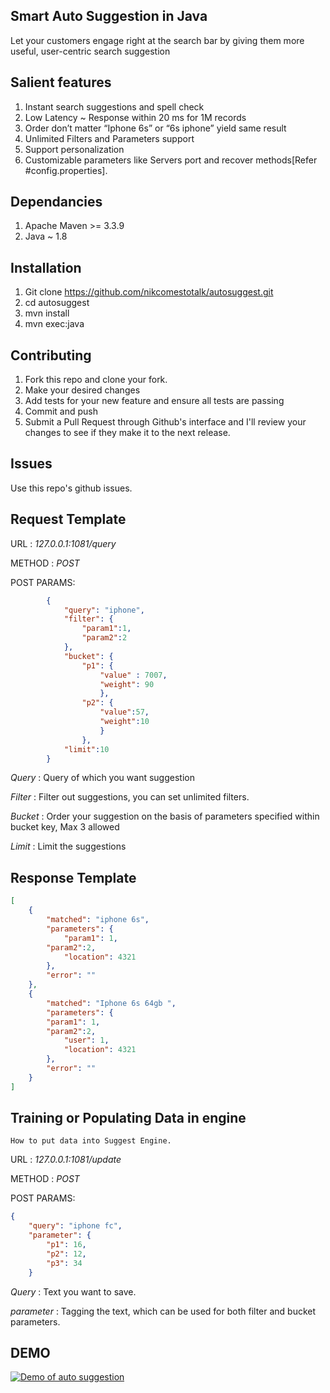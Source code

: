 
## Smart Auto Suggestion in Java
Let your customers engage right at the search bar by giving them more useful, user-centric search suggestion

## Salient features
1. Instant search suggestions and spell check
2. Low Latency  ~ Response within 20 ms for 1M records
3. Order don’t matter “Iphone 6s” or “6s iphone” yield same result
4. Unlimited Filters and Parameters support
5. Support personalization
6. Customizable parameters like Servers port and recover methods[Refer #config.properties].

## Dependancies
1. Apache Maven >= 3.3.9
2. Java ~ 1.8

## Installation
1. Git clone https://github.com/nikcomestotalk/autosuggest.git
2. cd autosuggest
3. mvn install
4. mvn exec:java

## Contributing

1. Fork this repo and clone your fork.
2. Make your desired changes
3. Add tests for your new feature and ensure all tests are passing
4. Commit and push
5. Submit a Pull Request through Github's interface and I'll review your changes to see if they make it to the next release.


## Issues

Use this repo's github issues.

## Request Template
URL    : *127.0.0.1:1081/query*

METHOD : *POST*

POST PARAMS: 
```json
		{
			"query": "iphone",
			"filter": {		
				"param1":1,
				"param2":2
			},
			"bucket": {		
				"p1": {	
					"value" : 7007,
					"weight": 90
					},
				"p2": {
					"value":57,
					"weight":10
					}
				},
			"limit":10
		}
```

*Query*  : Query of which you want suggestion

*Filter* : Filter out suggestions, you can set unlimited filters.

*Bucket* : Order your suggestion on the basis of parameters specified within bucket key, Max 3 allowed

*Limit*  :  Limit the suggestions

## Response Template
```json
[
    {
        "matched": "iphone 6s",
        "parameters": {
            "param1": 1,
	    "param2":2,
            "location": 4321
        },
        "error": ""
    },
    {
        "matched": "Iphone 6s 64gb ",
        "parameters": {
	    "param1": 1,
	    "param2":2,
            "user": 1,
            "location": 4321
        },
        "error": ""
    }
]
```
## Training or Populating Data in engine
`How to put data into Suggest Engine.`

URL    : *127.0.0.1:1081/update*

METHOD : *POST*

POST PARAMS: 
```json
{
	"query": "iphone fc",
	"parameter": {
		"p1": 16,
		"p2": 12,
		"p3": 34
	}
```

*Query*  : Text you want to save.

*parameter* : Tagging the text, which can be used for both filter and bucket parameters.

## DEMO
[![Demo of auto suggestion](https://lh3.googleusercontent.com/I7VbhhLJE_qKNW4sunbsxfQsYj8q9ReToamvtaXRFUPShHkxuw23zXbVTCbxiaq_g4EXdwQ8MgREDZVAPQGsQgLvtrYe4-lm__1HK8RyAx9xa824WZ5gtkc84Gdqr_MzNefpIbfcAYTR7OuIkSMR65r4GZAcxDhmpTpevDMnH4dK1Xnu70x3uk7haz83e46HKGqnKO7qN2kmmTU8R02zDMUF2XewBReESYwmnaqJJ4U1mOW_CSRJ0vDcpR72_irNb_BcMGDUSS0G7zGi04acDGHXLPfivGCQwYA_1IzEPlnWcO319R7XbL2kqPe37W8BjWgcndA7AG36-Sfrl1ywNimWt63AB-Xl7qZJwuD2ftpn24y4l0kPNoGs03VQIHKNpjzc8rN1Bb-8xdK2txYGOjDVT6L_D_XISqSaqyq_u6NDw08uXv34VR217zrJUo-Wd9StsMGwmHhBPgaIZalBid3jqJrJB6eo2FmsT3ZyLakFz_HGo2Xk1oM5zLMP8xgkLmjdGu2v1BL0IrJlf_FSQuFl5RG3xkJBwkAxz9-gjGAFvW1bOrmY2cUGtR0-eX41=w1366-h597)](https://youtu.be/Y3vMfKAwWV4)
